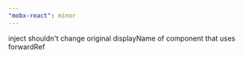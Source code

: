 ```yaml
---
"mobx-react": minor
---
```


inject shouldn't change original displayName of component that uses forwardRef
